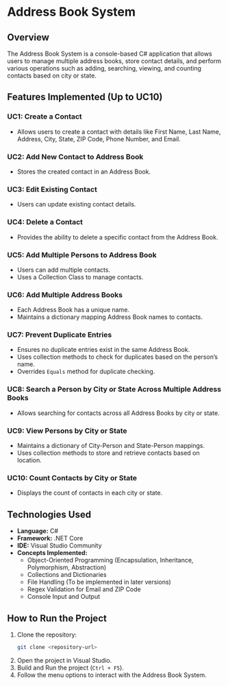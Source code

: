 ﻿# Address Book System

## Overview
The Address Book System is a console-based C# application that allows users to manage multiple address books, store contact details, and perform various operations such as adding, searching, viewing, and counting contacts based on city or state.

## Features Implemented (Up to UC10)

### UC1: Create a Contact
- Allows users to create a contact with details like First Name, Last Name, Address, City, State, ZIP Code, Phone Number, and Email.

### UC2: Add New Contact to Address Book
- Stores the created contact in an Address Book.

### UC3: Edit Existing Contact
- Users can update existing contact details.

### UC4: Delete a Contact
- Provides the ability to delete a specific contact from the Address Book.

### UC5: Add Multiple Persons to Address Book
- Users can add multiple contacts.
- Uses a Collection Class to manage contacts.

### UC6: Add Multiple Address Books
- Each Address Book has a unique name.
- Maintains a dictionary mapping Address Book names to contacts.

### UC7: Prevent Duplicate Entries
- Ensures no duplicate entries exist in the same Address Book.
- Uses collection methods to check for duplicates based on the person’s name.
- Overrides `Equals` method for duplicate checking.

### UC8: Search a Person by City or State Across Multiple Address Books
- Allows searching for contacts across all Address Books by city or state.

### UC9: View Persons by City or State
- Maintains a dictionary of City-Person and State-Person mappings.
- Uses collection methods to store and retrieve contacts based on location.

### UC10: Count Contacts by City or State
- Displays the count of contacts in each city or state.

## Technologies Used
- **Language:** C#
- **Framework:** .NET Core
- **IDE:** Visual Studio Community
- **Concepts Implemented:**
  - Object-Oriented Programming (Encapsulation, Inheritance, Polymorphism, Abstraction)
  - Collections and Dictionaries
  - File Handling (To be implemented in later versions)
  - Regex Validation for Email and ZIP Code
  - Console Input and Output

## How to Run the Project
1. Clone the repository:
   ```sh
   git clone <repository-url>
   ```
2. Open the project in Visual Studio.
3. Build and Run the project (`Ctrl + F5`).
4. Follow the menu options to interact with the Address Book System.



